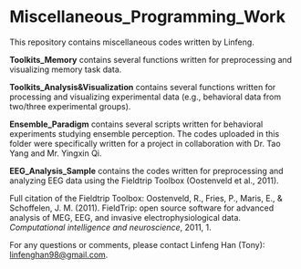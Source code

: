 # Miscellaneous_Programming_Work

This repository contains miscellaneous codes written by Linfeng.

**Toolkits_Memory** contains several functions written for preprocessing and visualizing memory task data.

**Toolkits_Analysis&Visualization** contains several functions written for processing and visualizing experimental data (e.g., behavioral data from two/three experimental groups).

**Ensemble_Paradigm** contains several scripts written for behavioral experiments studying ensemble perception. The codes uploaded in this folder were specifically written for a project in collaboration with Dr. Tao Yang and Mr. Yingxin Qi.

**EEG_Analysis_Sample** contains the codes written for preprocessing and analyzing EEG data using the Fieldtrip Toolbox (Oostenveld et al., 2011). 

Full citation of the Fieldtrip Toolbox: Oostenveld, R., Fries, P., Maris, E., & Schoffelen, J. M. (2011). FieldTrip: open source software for advanced analysis of MEG, EEG, and invasive electrophysiological data. *Computational intelligence and neuroscience*, 2011, 1.

For any questions or comments, please contact Linfeng Han (Tony): linfenghan98@gmail.com.

